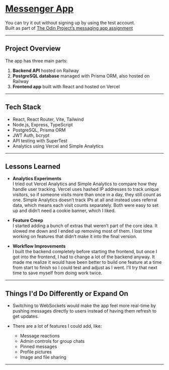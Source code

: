 # [Messenger App](https://messaging-app-beta-six.vercel.app)

You can try it out without signing up by using the test account.  
Built as part of [The Odin Project’s messaging app assignment](https://www.theodinproject.com/lessons/nodejs-messaging-app)

---

## Project Overview

The app has three main parts:

1. **Backend API** hosted on Railway
2. **PostgreSQL database** managed with Prisma ORM, also hosted on Railway
3. **Frontend app** built with React and hosted on Vercel

---

## Tech Stack

- React, React Router, Vite, Tailwind
- Node.js, Express, TypeScript
- PostgreSQL, Prisma ORM
- JWT Auth, bcrypt
- API testing with SuperTest
- Analytics using Vercel and Simple Analytics

---

## Lessons Learned

- **Analytics Experiments**  
  I tried out Vercel Analytics and Simple Analytics to compare how they handle user tracking. Vercel uses hashed IP addresses to track unique visitors, so if someone visits more than once in a day, they still count as one. Simple Analytics doesn’t track IPs at all and instead uses referral data, which means each visit counts separately. Both were easy to set up and didn’t need a cookie banner, which I liked.

- **Feature Creep**  
  I started adding a bunch of extras that weren’t part of the core idea. It slowed me down and I ended up removing most of them. I lost time working on features that didn’t make it into the final version.

- **Workflow Improvements**  
  I built the backend completely before starting the frontend, but once I got into the frontend, I had to change a lot of the backend anyway. It made me realize it would have been better to build one feature at a time from start to finish so I could test and adjust as I went. I’ll try that next time to save myself from doing work twice.

---

## Things I'd Do Differently or Expand On

- Switching to WebSockets would make the app feel more real-time by pushing messages directly to users instead of having them refresh to get updates.

- There are a lot of features I could add, like:
  - Message reactions
  - Admin controls for group chats
  - Pinned messages
  - Profile pictures
  - Image and file sharing

---
